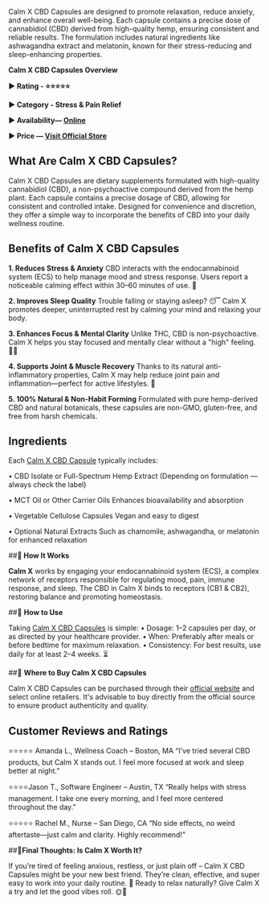 Calm X CBD Capsules are designed to promote relaxation, reduce anxiety, and enhance overall well-being. Each capsule contains a precise dose of cannabidiol (CBD) derived from high-quality hemp, ensuring consistent and reliable results. The formulation includes natural ingredients like ashwagandha extract and melatonin, known for their stress-reducing and sleep-enhancing properties.

**Calm X CBD Capsules Overview**

**► Rating - ⭐⭐⭐⭐⭐**

**► Category - Stress & Pain Relief**

**► Availability— [Online](https://farmscbdoil.com/calm-x-cbd-capsules/)**

**► Price — [Visit Official Store](https://farmscbdoil.com/calm-x-cbd-capsules/)**

## **What Are Calm X CBD Capsules?**

Calm X CBD Capsules are dietary supplements formulated with high-quality cannabidiol (CBD), a non-psychoactive compound derived from the hemp plant. Each capsule contains a precise dosage of CBD, allowing for consistent and controlled intake. Designed for convenience and discretion, they offer a simple way to incorporate the benefits of CBD into your daily wellness routine.

## **Benefits of Calm X CBD Capsules**

**1. Reduces Stress & Anxiety**
CBD interacts with the endocannabinoid system (ECS) to help manage mood and stress response. Users report a noticeable calming effect within 30–60 minutes of use. 🧘

**2. Improves Sleep Quality**
Trouble falling or staying asleep? 😴 Calm X promotes deeper, uninterrupted rest by calming your mind and relaxing your body.

**3. Enhances Focus & Mental Clarity**
Unlike THC, CBD is non-psychoactive. Calm X helps you stay focused and mentally clear without a "high" feeling. 🧠✨

**4. Supports Joint & Muscle Recovery**
Thanks to its natural anti-inflammatory properties, Calm X may help reduce joint pain and inflammation—perfect for active lifestyles. 💪

**5. 100% Natural & Non-Habit Forming**
Formulated with pure hemp-derived CBD and natural botanicals, these capsules are non-GMO, gluten-free, and free from harsh chemicals.

## **Ingredients**

Each [Calm X CBD Capsule](https://www.facebook.com/groups/calmxcbdcapsule/) typically includes:

•	CBD Isolate or Full-Spectrum Hemp Extract
(Depending on formulation — always check the label)

•	MCT Oil or Other Carrier Oils
Enhances bioavailability and absorption

•	Vegetable Cellulose Capsules
Vegan and easy to digest

•	Optional Natural Extracts
Such as chamomile, ashwagandha, or melatonin for enhanced relaxation

##**🧪 How It Works**

**Calm X** works by engaging your endocannabinoid system (ECS), a complex network of receptors responsible for regulating mood, pain, immune response, and sleep. The CBD in Calm X binds to receptors (CB1 & CB2), restoring balance and promoting homeostasis.

##🧴 **How to Use**

Taking [Calm X CBD Capsules](https://www.facebook.com/calmxcbdcapsules/) is simple:
•	Dosage: 1–2 capsules per day, or as directed by your healthcare provider.
•	When: Preferably after meals or before bedtime for maximum relaxation.
•	Consistency: For best results, use daily for at least 2–4 weeks. ⏳

##🛒 **Where to Buy Calm X CBD Capsules**

Calm X CBD Capsules can be purchased through their [official website](https://farmscbdoil.com/calm-x-cbd-capsules/) and select online retailers. It's advisable to buy directly from the official source to ensure product authenticity and quality.

## **Customer Reviews and Ratings**

⭐️⭐️⭐️⭐️⭐️ Amanda L., Wellness Coach – Boston, MA
“I’ve tried several CBD products, but Calm X stands out. I feel more focused at work and sleep better at night.”

⭐️⭐️⭐️⭐️Jason T., Software Engineer – Austin, TX
“Really helps with stress management. I take one every morning, and I feel more centered throughout the day.”

⭐️⭐️⭐️⭐️⭐️ Rachel M., Nurse – San Diego, CA
“No side effects, no weird aftertaste—just calm and clarity. Highly recommend!”

##🧘**Final Thoughts: Is Calm X Worth It?**

If you’re tired of feeling anxious, restless, or just plain off – Calm X CBD Capsules might be your new best friend. They’re clean, effective, and super easy to work into your daily routine. 💚
Ready to relax naturally? Give Calm X a try and let the good vibes roll. 🌞🌿


